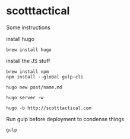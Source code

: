 # scotttactical


Some instructions

install hugo

    brew install hugo

install the JS stuff

    brew install npm
    npm install --global gulp-cli

    hugo new post/name.md

    hugo server -w

    hugo -b http://scotttactical.com

Run gulp before deployment to condense things

    gulp 
